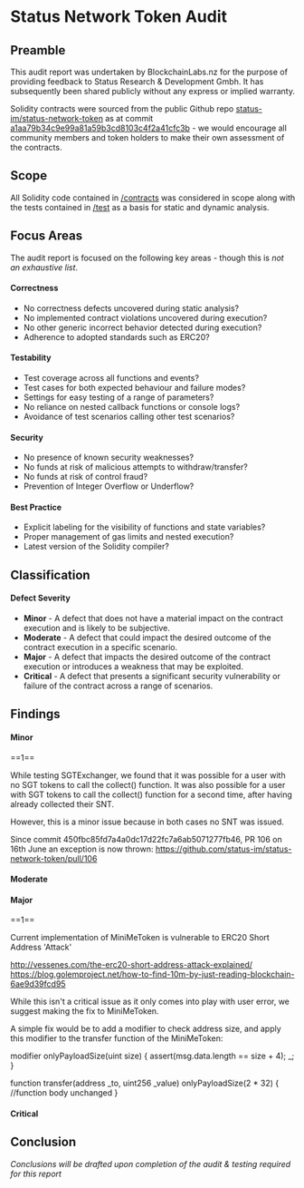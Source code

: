 # Status Network Token Audit

## Preamble
This audit report was undertaken by BlockchainLabs.nz for the  purpose of providing feedback to Status Research & Development Gmbh. It has subsequently been shared publicly without any express or implied warranty.

Solidity contracts were sourced from the public Github repo [status-im/status-network-token](https://github.com/status-im/status-network-token) as at commit [a1aa79b34c9e99a81a59b3cd8103c4f2a41cfc3b](https://github.com/status-im/status-network-token/tree/a1aa79b34c9e99a81a59b3cd8103c4f2a41cfc3b) - we would encourage all community members and token holders to make their own assessment of the contracts.

## Scope
All Solidity code contained in [/contracts](https://github.com/status-im/status-network-token/tree/master/contracts) was considered in scope along with the tests contained in [/test](https://github.com/status-im/status-network-token/tree/master/test) as a basis for static and dynamic analysis.

## Focus Areas
The audit report is focused on the following key areas - though this is *not an exhaustive list*.

#### Correctness
* No correctness defects uncovered during static analysis?
* No implemented contract violations uncovered during execution?
* No other generic incorrect behavior detected during execution?
* Adherence to adopted standards such as ERC20?

#### Testability
* Test coverage across all functions and events?
* Test cases for both expected behaviour and failure modes?
* Settings for easy testing of a range of parameters?
* No reliance on nested callback functions or console logs?
* Avoidance of test scenarios calling other test scenarios?

#### Security
* No presence of known security weaknesses?
* No funds at risk of malicious attempts to withdraw/transfer?
* No funds at risk of control fraud?
* Prevention of Integer Overflow or Underflow?

#### Best Practice
* Explicit labeling for the visibility of functions and state variables?
* Proper management of gas limits and nested execution?
* Latest version of the Solidity compiler?

## Classification

#### Defect Severity
* **Minor** - A defect that does not have a material impact on the contract execution and is likely to be subjective.
* **Moderate** - A defect that could impact the desired outcome of the contract execution in a specific scenario.
* **Major** - A defect that impacts the desired outcome of the contract execution or introduces a weakness that may be exploited.
* **Critical** - A defect that presents a significant security vulnerability or failure of the contract across a range of scenarios.

## Findings
#### Minor

==1==

While testing SGTExchanger, we found that it was possible for a user with no SGT tokens to call the collect() function. It was also possible for a user with SGT tokens to call the collect() function for a second time, after having already collected their SNT.

However, this is a minor issue because in both cases no SNT was issued.

Since commit 450fbc85fd7a4a0dc17d22fc7a6ab5071277fb46, PR 106 on 16th June an exception is now thrown:
https://github.com/status-im/status-network-token/pull/106


#### Moderate

#### Major

==1==

Current implementation of MiniMeToken is vulnerable to ERC20 Short Address 'Attack'

http://vessenes.com/the-erc20-short-address-attack-explained/
https://blog.golemproject.net/how-to-find-10m-by-just-reading-blockchain-6ae9d39fcd95

While this isn't a critical issue as it only comes into play with user error, we suggest making the fix to MiniMeToken.

A simple fix would be to add a modifier to check address size, and apply this modifier to the transfer function of the MiniMeToken:

  modifier onlyPayloadSize(uint size) {
     assert(msg.data.length == size + 4);
     _;
   }

  function transfer(address _to, uint256 _value) onlyPayloadSize(2 * 32) {
    //function body unchanged
  }   


#### Critical


## Conclusion
_Conclusions will be drafted upon completion of the audit & testing required for this report_
